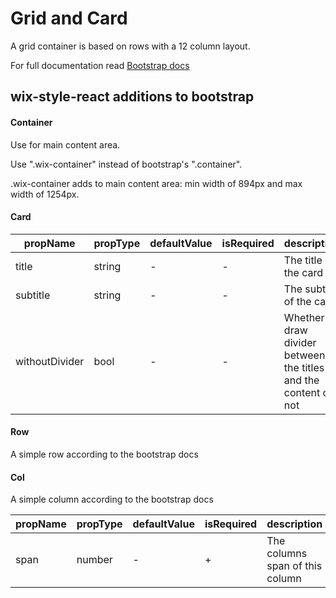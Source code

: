 # Grid and Card

A grid container is based on rows with a 12 column layout.

For full documentation read [Bootstrap docs](https://v4-alpha.getbootstrap.com/layout/grid)

## wix-style-react additions to bootstrap

#### Container

Use for main content area.

Use ".wix-container" instead of bootstrap's ".container". 

.wix-container adds to main content area: min width of 894px and max width of 1254px.

#### Card

| propName | propType | defaultValue | isRequired | description |
|----------|----------|--------------|------------|-------------|
| title | string | - | - | The title of the card |
| subtitle | string | - | - | The subtitle of the card |
| withoutDivider | bool | - | - | Whether to draw divider between the titles and the content or not |

#### Row

A simple row according to the bootstrap docs

#### Col

A simple column according to the bootstrap docs

| propName | propType | defaultValue | isRequired | description |
|----------|----------|--------------|------------|-------------|
| span | number | - | + | The columns span of this column |
